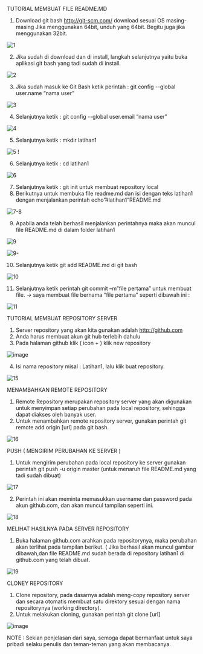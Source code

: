 TUTORIAL MEMBUAT FILE README.MD

1.	Download git bash http://git-scm.com/ download sesuai OS masing-masing
Jika menggunakan 64bit, unduh yang 64bit. Begitu juga jika menggunakan 32bit.		

 ![1](https://user-images.githubusercontent.com/56398559/67141233-9ecb2480-f28b-11e9-804d-3167ccad88f9.jpg)

2.	Jika sudah di download dan di install, langkah selanjutnya yaitu buka aplikasi git bash yang tadi sudah di install.

![2](https://user-images.githubusercontent.com/56398559/67141235-9ffc5180-f28b-11e9-83bd-9f6313eee94f.jpg) 
 
3.	Jika sudah masuk ke Git Bash ketik perintah : git config --global user.name “nama user”

 ![3](https://user-images.githubusercontent.com/56398559/67141237-a094e800-f28b-11e9-8d21-b18feb378104.jpg)

4.	Selanjutnya ketik : git config --global user.email “nama user”

 ![4](https://user-images.githubusercontent.com/56398559/67141238-a12d7e80-f28b-11e9-8e29-20cfdbd79e32.jpg)

5.	Selanjutnya ketik : mkdir latihan1

![5](https://user-images.githubusercontent.com/56398559/67141239-a12d7e80-f28b-11e9-94a2-225ca2d155d4.jpg)
!

6.	Selanjutnya ketik : cd latihan1
 
![6](https://user-images.githubusercontent.com/56398559/67141240-a25eab80-f28b-11e9-857d-1d01042d7d7c.jpg)

7.	Selanjutnya ketik : git init untuk membuat repository local
8.	Berikutnya untuk membuka file readme.md dan isi dengan teks latihan1 dengan menjalankan perintah  echo”#latihan1”README.md

![7-8](https://user-images.githubusercontent.com/56398559/67141929-c79fe980-f28c-11e9-9d7d-e35e9937e3a2.jpg)
 
9.	Apabila anda telah berhasil  menjalankan perintahnya maka akan muncul file README.md di dalam folder latihan1
 
![9](https://user-images.githubusercontent.com/56398559/67141930-c79fe980-f28c-11e9-8112-de1381c30630.jpg)

![9-](https://user-images.githubusercontent.com/56398559/67141931-c8388000-f28c-11e9-8f56-9f07d03d6059.jpg)

10.	 Selanjutnya ketik git add README.md di git bash

![10](https://user-images.githubusercontent.com/56398559/67141932-c8d11680-f28c-11e9-83b9-a8a38fc8a0ba.jpg)
 
11.	 Selanjutnya ketik perintah git commit –m”file pertama” untuk membuat file.
→ saya membuat file bernama “file pertama” seperti dibawah ini :

 ![11](https://user-images.githubusercontent.com/56398559/67141937-ca024380-f28c-11e9-9804-c6cde4041d21.jpg)

TUTORIAL MEMBUAT REPOSITORY SERVER

1.	Server repository yang akan kita gunakan adalah http://github.com
2.	Anda harus membuat akun git hub terlebih dahulu
3.	Pada halaman github klik ( icon + ) klik new repository

 ![image](https://user-images.githubusercontent.com/56398559/67142693-084c3280-f28e-11e9-8c68-b65eea779d2e.png)
 
4.	Isi nama repository misal : Latihan1, lalu klik buat repository.

 ![15](https://user-images.githubusercontent.com/56398559/67141940-cb337080-f28c-11e9-8e07-af6dec3e0e07.jpg)
 
MENAMBAHKAN REMOTE REPOSITORY
1.	Remote Repository merupakan repository server yang akan digunakan untuk menyimpan setiap perubahan pada local repository, sehingga dapat diakses oleh banyak user.
2.	Untuk menambahkan remote repository server, gunakan perintah git remote add origin [url] pada git bash.
 
 ![16](https://user-images.githubusercontent.com/56398559/67141941-cbcc0700-f28c-11e9-9400-426a99e48c8b.jpg)

PUSH ( MENGIRIM PERUBAHAN KE SERVER )
1.	Untuk mengirim perubahan pada local repository ke server gunakan perintah git push -u origin master
(untuk menaruh file README.md yang tadi sudah dibuat)

 ![17](https://user-images.githubusercontent.com/56398559/67141942-cbcc0700-f28c-11e9-92d7-f28869d3c0ba.jpg)
 
2.	Perintah ini akan meminta memasukkan username dan password pada akun github.com, dan akan muncul tampilan seperti ini.
             
![18](https://user-images.githubusercontent.com/56398559/67141943-cc649d80-f28c-11e9-9090-659925d9df7d.jpg)

MELIHAT HASILNYA PADA SERVER REPOSITORY
1.	Buka halaman github.com arahkan pada repositorynya, maka perubahan akan terlihat pada tampilan berikut. ( Jika berhasil akan muncul gambar dibawah,dan file README.md sudah berada di repository latihan1 di github.com yang telah dibuat.

![19](https://user-images.githubusercontent.com/56398559/67141945-ce2e6100-f28c-11e9-9d4b-53188aad7031.jpg)
 
CLONEY REPOSITORY
1.	Clone repository, pada dasarnya adalah meng-copy repository server dan secara otomatis membuat satu direktory sesuai dengan nama repositorynya (working directory).
2.	Untuk melakukan cloning, gunakan perintah git clone [url]
 
![image](https://user-images.githubusercontent.com/56398559/67142735-582af980-f28e-11e9-8007-47f733bb46fd.png)

NOTE : Sekian penjelasan dari saya, semoga dapat bermanfaat untuk saya pribadi selaku penulis dan teman-teman yang akan membacanya.
